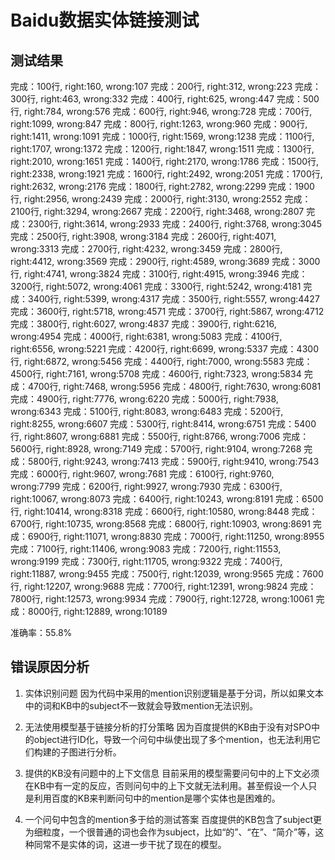 # Baidu数据实体链接测试

## 测试结果

完成：100行, right:160, wrong:107
完成：200行, right:312, wrong:223
完成：300行, right:463, wrong:332
完成：400行, right:625, wrong:447
完成：500行, right:784, wrong:576
完成：600行, right:946, wrong:728
完成：700行, right:1099, wrong:847
完成：800行, right:1263, wrong:960
完成：900行, right:1411, wrong:1091
完成：1000行, right:1569, wrong:1238
完成：1100行, right:1707, wrong:1372
完成：1200行, right:1847, wrong:1511
完成：1300行, right:2010, wrong:1651
完成：1400行, right:2170, wrong:1786
完成：1500行, right:2338, wrong:1921
完成：1600行, right:2492, wrong:2051
完成：1700行, right:2632, wrong:2176
完成：1800行, right:2782, wrong:2299
完成：1900行, right:2956, wrong:2439
完成：2000行, right:3130, wrong:2552
完成：2100行, right:3294, wrong:2667
完成：2200行, right:3468, wrong:2807
完成：2300行, right:3614, wrong:2933
完成：2400行, right:3768, wrong:3045
完成：2500行, right:3908, wrong:3184
完成：2600行, right:4071, wrong:3313
完成：2700行, right:4232, wrong:3459
完成：2800行, right:4412, wrong:3569
完成：2900行, right:4589, wrong:3689
完成：3000行, right:4741, wrong:3824
完成：3100行, right:4915, wrong:3946
完成：3200行, right:5072, wrong:4061
完成：3300行, right:5242, wrong:4181
完成：3400行, right:5399, wrong:4317
完成：3500行, right:5557, wrong:4427
完成：3600行, right:5718, wrong:4571
完成：3700行, right:5867, wrong:4712
完成：3800行, right:6027, wrong:4837
完成：3900行, right:6216, wrong:4954
完成：4000行, right:6381, wrong:5083
完成：4100行, right:6556, wrong:5221
完成：4200行, right:6699, wrong:5337
完成：4300行, right:6872, wrong:5456
完成：4400行, right:7000, wrong:5583
完成：4500行, right:7161, wrong:5708
完成：4600行, right:7323, wrong:5834
完成：4700行, right:7468, wrong:5956
完成：4800行, right:7630, wrong:6081
完成：4900行, right:7776, wrong:6220
完成：5000行, right:7938, wrong:6343
完成：5100行, right:8083, wrong:6483
完成：5200行, right:8255, wrong:6607
完成：5300行, right:8414, wrong:6751
完成：5400行, right:8607, wrong:6881
完成：5500行, right:8766, wrong:7006
完成：5600行, right:8928, wrong:7149
完成：5700行, right:9104, wrong:7268
完成：5800行, right:9243, wrong:7413
完成：5900行, right:9410, wrong:7543
完成：6000行, right:9607, wrong:7681
完成：6100行, right:9760, wrong:7799
完成：6200行, right:9927, wrong:7930
完成：6300行, right:10067, wrong:8073
完成：6400行, right:10243, wrong:8191
完成：6500行, right:10414, wrong:8318
完成：6600行, right:10580, wrong:8448
完成：6700行, right:10735, wrong:8568
完成：6800行, right:10903, wrong:8691
完成：6900行, right:11071, wrong:8830
完成：7000行, right:11250, wrong:8955
完成：7100行, right:11406, wrong:9083
完成：7200行, right:11553, wrong:9199
完成：7300行, right:11705, wrong:9322
完成：7400行, right:11887, wrong:9455
完成：7500行, right:12039, wrong:9565
完成：7600行, right:12207, wrong:9688
完成：7700行, right:12391, wrong:9824
完成：7800行, right:12573, wrong:9934
完成：7900行, right:12728, wrong:10061
完成：8000行, right:12889, wrong:10189

准确率：55.8%

## 错误原因分析

1. 实体识别问题
因为代码中采用的mention识别逻辑是基于分词，所以如果文本中的词和KB中的subject不一致就会导致mention无法识别。

2. 无法使用模型基于链接分析的打分策略
因为百度提供的KB由于没有对SPO中的object进行ID化，导致一个问句中纵使出现了多个mention，也无法利用它们构建的子图进行分析。

3. 提供的KB没有问题中的上下文信息
目前采用的模型需要问句中的上下文必须在KB中有一定的反应，否则问句中的上下文就无法利用。甚至假设一个人只是利用百度的KB来判断问句中的mention是哪个实体也是困难的。

4. 一个问句中包含的mention多于给的测试答案
百度提供的KB包含了subject更为细粒度，一个很普通的词也会作为subject，比如“的”、“在”、“简介”等，这种同常不是实体的词，这进一步干扰了现在的模型。
